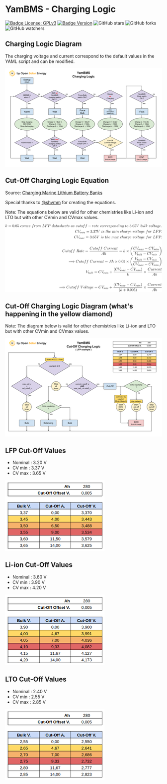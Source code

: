 # YamBMS - Charging Logic

[![Badge License: GPLv3](https://img.shields.io/badge/License-GPLv3-brightgreen.svg)](https://www.gnu.org/licenses/gpl-3.0)
[![Badge Version](https://img.shields.io/github/v/release/Sleeper85/esphome-yambms?include_prereleases&color=yellow&logo=DocuSign&logoColor=white)](https://github.com/Sleeper85/esphome-yambms/releases/latest)
![GitHub stars](https://img.shields.io/github/stars/Sleeper85/esphome-yambms)
![GitHub forks](https://img.shields.io/github/forks/Sleeper85/esphome-yambms)
![GitHub watchers](https://img.shields.io/github/watchers/Sleeper85/esphome-yambms)

## Charging Logic Diagram

The charging voltage and current correspond to the default values in the YAML script and can be modified.

![Image](../../images/YamBMS_Charging_Logic_Diagram.png "YamBMS Charging Logic")

## Cut-Off Charging Logic Equation

Source: [Charging Marine Lithium Battery Banks](https://nordkyndesign.com/charging-marine-lithium-battery-banks)

Special thanks to [@shvmm](https://github.com/shvmm) for creating the equations.

Note: The equations below are valid for other chemistries like Li-ion and LTO but with other CVmin and CVmax values.

![Image](../../images/YamBMS_Cut-Off_Charging_Logic_for_LFP_Equation.png "JK-BMS-CAN Cut-Off Charging Logic_for LFP Equation")

## Cut-Off Charging Logic Diagram (what's happening in the yellow diamond)

Note: The diagram below is valid for other chemistries like Li-ion and LTO but with other CVmin and CVmax values.

![Image](../../images/YamBMS_Cut-Off_Charging_Logic_Diagram.png "YamBMS Cut-Off Charging Logic Diagram")

## LFP Cut-Off Values

- Nominal : 3.20 V
- CV min : 3.37 V
- CV max : 3.65 V

![Image](../../images/YamBMS_LFP_Cut-Off_Values.png "LFP Cut-Off Values")

## Li-ion Cut-Off Values

- Nominal : 3.60 V
- CV min : 3.90 V
- CV max : 4.20 V

![Image](../../images/YamBMS_Li-ion_Cut-Off_Values.png "Li-ion Cut-Off Values")

## LTO Cut-Off Values

- Nominal : 2.40 V
- CV min : 2.55 V
- CV max : 2.85 V

![Image](../../images/YamBMS_LTO_Cut-Off_Values.png "LTO Cut-Off Value")
